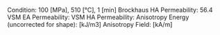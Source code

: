 Condition: 100 [MPa], 510 [°C], 1 [min]
Brockhaus HA Permeability: 56.4
VSM EA Permeability:
VSM HA Permeability:
Anisotropy Energy (uncorrected for shape): [kJ/m3]
Anisotropy Field: [kA/m]
